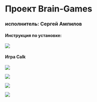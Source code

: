 <h1>Проект Brain-Games</h1>
<h3>исполнитель: Сергей Ампилов</h3>

<h4>Инструкция по установке:</h4>
<a href="https://asciinema.org/a/229932" target="_blank"><img src="https://asciinema.org/a/229932.svg" /></a>

<h4>Игра Calk</h4>
<a href="https://asciinema.org/a/kNOpuBGEKkn7jeRImswndo4x0" target="_blank"><img src="https://asciinema.org/a/kNOpuBGEKkn7jeRImswndo4x0.svg" /></a>

<a href="https://codeclimate.com/github/SergeiAmpilov/project-lvl1-s450/maintainability"><img src="https://api.codeclimate.com/v1/badges/788f5de782a3d1a731ff/maintainability" /></a>

<a href="https://codeclimate.com/github/SergeiAmpilov/project-lvl1-s450/test_coverage"><img src="https://api.codeclimate.com/v1/badges/788f5de782a3d1a731ff/test_coverage" /></a>



<a href="https://travis-ci.org/SergeiAmpilov/project-lvl1-s450"><img src="https://travis-ci.org/SergeiAmpilov/project-lvl1-s450.svg?branch=master" /></a>
